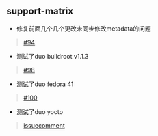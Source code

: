 ## support-matrix
- 修复前面几个几个更改未同步修改metadata的问题

> [#94](https://github.com/ruyisdk/support-matrix/pull/94)

- 测试了duo buildroot v1.1.3

> [#98](https://github.com/ruyisdk/support-matrix/pull/98)

- 测试了duo fedora 41

> [#100](https://github.com/ruyisdk/support-matrix/pull/100)

- 测试了duo yocto

> [issuecomment](https://github.com/ruyisdk/support-matrix/issues/88#issuecomment-2456766804)